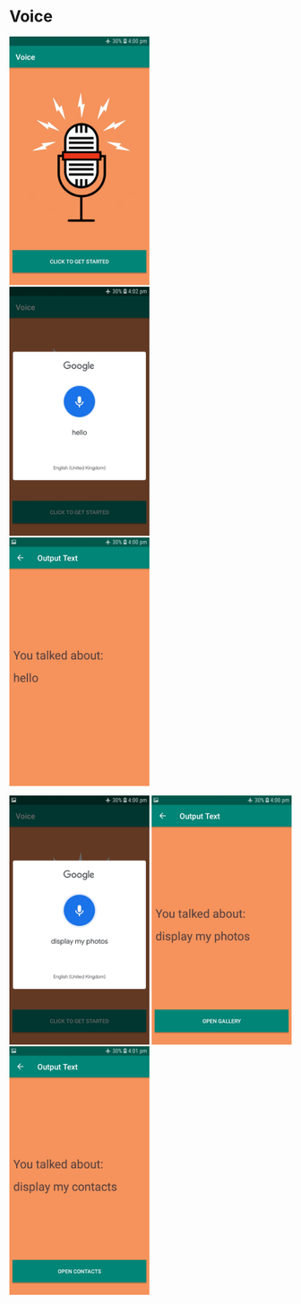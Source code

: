 # Voice
<img src="screenshots/Screenshot_1.jpg" width="250"/>&emsp;<img src="screenshots/Screenshot_2.jpg" width="250"/>&emsp;<img src="screenshots/Screenshot_3.jpg" width="250"/>

<img src="screenshots/Screenshot_4.jpg" width="250"/> <img src="screenshots/Screenshot_5.jpg" width="250"/><img src="screenshots/Screenshot_6.jpg" width="250"/>
